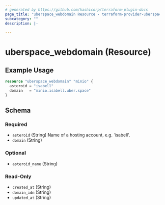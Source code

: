 ```yaml
---
# generated by https://github.com/hashicorp/terraform-plugin-docs
page_title: "uberspace_webdomain Resource - terraform-provider-uberspace"
subcategory: ""
description: |-
  
---
```


# uberspace_webdomain (Resource)



## Example Usage

```terraform
resource "uberspace_webdomain" "minio" {
  asteroid = "isabell"
  domain   = "minio.isabell.uber.space"
}
```

<!-- schema generated by tfplugindocs -->
## Schema

### Required

- `asteroid` (String) Name of a hosting account, e.g. 'isabell'.
- `domain` (String)

### Optional

- `asteroid_name` (String)

### Read-Only

- `created_at` (String)
- `domain_idn` (String)
- `updated_at` (String)
